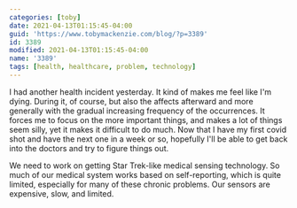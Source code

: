 ```yaml
---
categories: [toby]
date: 2021-04-13T01:15:45-04:00
guid: 'https://www.tobymackenzie.com/blog/?p=3389'
id: 3389
modified: 2021-04-13T01:15:45-04:00
name: '3389'
tags: [health, healthcare, problem, technology]
---
```


I had another health incident yesterday.  It kind of makes me feel like I'm dying.<!--more-->  During it, of course, but also the affects afterward and more generally with the gradual increasing frequency of the occurrences.  It forces me to focus on the more important things, and makes a lot of things seem silly, yet it makes it difficult to do much.  Now that I have my first covid shot and have the next one in a week or so, hopefully I'll be able to get back into the doctors and try to figure things out.

We need to work on getting Star Trek-like medical sensing technology.  So much of our medical system works based on self-reporting, which is quite limited, especially for many of these chronic problems.  Our sensors are expensive, slow, and limited.
